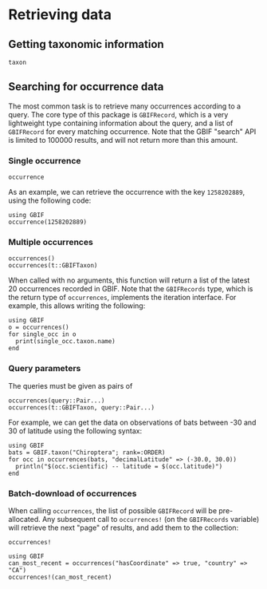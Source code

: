 # Retrieving data

## Getting taxonomic information

```@docs
taxon
```

## Searching for occurrence data

The most common task is to retrieve many occurrences according to a query. The
core type of this package is `GBIFRecord`, which is a very lightweight type
containing information about the query, and a list of `GBIFRecord` for every
matching occurrence. Note that the GBIF "search" API is limited to 100000
results, and will not return more than this amount.

### Single occurrence

```@docs
occurrence
```

As an example, we can retrieve the occurrence with the key `1258202889`, using the following code:

```@example
using GBIF
occurrence(1258202889)
```

### Multiple occurrences

```@docs
occurrences()
occurrences(t::GBIFTaxon)
```

When called with no arguments, this function will return a list of the latest 20
occurrences recorded in GBIF. Note that the `GBIFRecords` type, which is the
return type of `occurrences`, implements the iteration interface. For example,
this allows writing the following:

```@example
using GBIF
o = occurrences()
for single_occ in o
  print(single_occ.taxon.name)
end
```

### Query parameters

The queries must be given as pairs of 

```@docs
occurrences(query::Pair...)
occurrences(t::GBIFTaxon, query::Pair...)
```

For example, we can get the data on observations of bats between -30 and 30 of
latitude using the following syntax:

```@example
using GBIF
bats = GBIF.taxon("Chiroptera"; rank=:ORDER)
for occ in occurrences(bats, "decimalLatitude" => (-30.0, 30.0))
  println("$(occ.scientific) -- latitude = $(occ.latitude)")
end
```

### Batch-download of occurrences

When calling `occurrences`, the list of possible `GBIFRecord` will be
pre-allocated. Any subsequent call to `occurrences!` (on the `GBIFRecords`
variable) will retrieve the next "page" of results, and add them to the
collection:

```@docs
occurrences!
```

```@example
using GBIF
can_most_recent = occurrences("hasCoordinate" => true, "country" => "CA")
occurrences!(can_most_recent)
```
